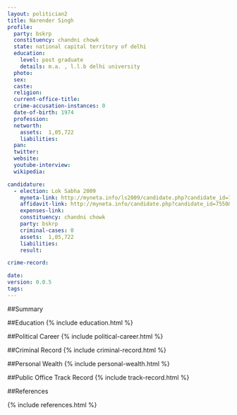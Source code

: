 ```yaml
---
layout: politician2
title: Narender Singh
profile: 
  party: bskrp
  constituency: chandni chowk
  state: national capital territory of delhi
  education: 
    level: post graduate
    details: m.a. , l.l.b delhi university
  photo: 
  sex: 
  caste: 
  religion: 
  current-office-title: 
  crime-accusation-instances: 0
  date-of-birth: 1974
  profession: 
  networth: 
    assets:  1,05,722
    liabilities: 
  pan: 
  twitter: 
  website: 
  youtube-interview: 
  wikipedia: 

candidature: 
  - election: Lok Sabha 2009
    myneta-link: http://myneta.info/ls2009/candidate.php?candidate_id=7550
    affidavit-link: http://myneta.info/candidate.php?candidate_id=7550&scan=original
    expenses-link: 
    constituency: chandni chowk 
    party: bskrp
    criminal-cases: 0
    assets:  1,05,722
    liabilities: 
    result:  

crime-record: 

date: 
version: 0.0.5
tags: 
---
```

##Summary


##Education
{% include education.html %}


##Political Career
{% include political-career.html %}


##Criminal Record
{% include criminal-record.html %}


##Personal Wealth
{% include personal-wealth.html %}


##Public Office Track Record
{% include track-record.html %}


##References


{% include references.html %}